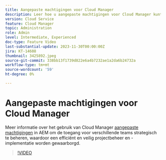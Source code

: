 ```yaml
---
title: Aangepaste machtigingen voor Cloud Manager
description: Leer hoe u aangepaste machtigingen voor Cloud Manager kunt gebruiken in AEM om de toegang voor verschillende teams strategisch te beheren, zodat u verzekerd bent van efficiënt en veilig projectbeheer en -implementatie.
version: Cloud Service
feature: Cloud Manager
topic: Administration
role: Admin
level: Intermediate, Experienced
doc-type: Feature Video
last-substantial-update: 2023-11-30T00:00:00Z
jira: KT-14608
thumbnail: 3425892.jpeg
source-git-commit: 338bb13f1739d822e6a4b7232ae1a2da6b24732a
workflow-type: tm+mt
source-wordcount: '59'
ht-degree: 0%

---
```



# Aangepaste machtigingen voor Cloud Manager

Meer informatie over het gebruik van Cloud Manager [aangepaste machtigingen](https://experienceleague.adobe.com/docs/experience-manager-cloud-manager/content/requirements/custom-permissions.html) in AEM om de toegang voor verschillende teams strategisch te beheren, waardoor een efficiënt en veilig projectbeheer en -implementatie worden gewaarborgd.

>[!VIDEO](https://video.tv.adobe.com/v/3425892/?learn=on)
